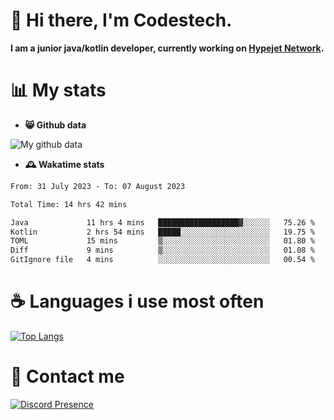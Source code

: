 # 👋 Hi there, I'm Codestech.
**I am a junior java/kotlin developer, currently working on [Hypejet Network](https://github.com/Hypejet).**

# 📊 My stats
- **😸 Github data**

![My github data](https://github-readme-stats.vercel.app/api?username=Codestech1&count_private=true&include_all_commits=true&theme=codeSTACKr)

- **🕰️ Wakatime stats**
<!--START_SECTION:waka-->

```txt
From: 31 July 2023 - To: 07 August 2023

Total Time: 14 hrs 42 mins

Java             11 hrs 4 mins   ██████████████████▓░░░░░░   75.26 %
Kotlin           2 hrs 54 mins   █████░░░░░░░░░░░░░░░░░░░░   19.75 %
TOML             15 mins         ▒░░░░░░░░░░░░░░░░░░░░░░░░   01.80 %
Diff             9 mins          ▒░░░░░░░░░░░░░░░░░░░░░░░░   01.08 %
GitIgnore file   4 mins          ░░░░░░░░░░░░░░░░░░░░░░░░░   00.54 %
```

<!--END_SECTION:waka-->

# ☕ Languages i use most often
[![Top Langs](https://github-readme-stats.vercel.app/api/top-langs/?username=Codestech1&layout=compact&langs_count=8&exclude_repo=window5000.github.io&theme=codeSTACKr)](https://github.com/anuraghazra/github-readme-stats)

# 💬 Contact me
[![Discord Presence](https://lanyard.cnrad.dev/api/650718742157852740)](https://discord.com/users/650718742157852740)
</br>
